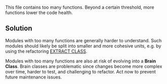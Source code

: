 This file contains too many functions. Beyond a certain threshold, more functions lower the code health.

## Solution

Modules with too many functions are generally harder to understand. Such modules should likely be split into smaller and more cohesive units, e.g. by using the refactoring [EXTRACT CLASS](https://refactoring.com/catalog/extractClass.html).

Modules with too many functions are also at risk of evolving into a **Brain Class**. Brain classes are problematic since changes become more complex over time, harder to test, and challenging to refactor. Act now to prevent future maintenance issues.